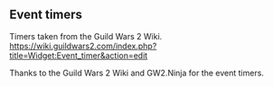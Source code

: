 ## Event timers
Timers taken from the Guild Wars 2 Wiki.  
https://wiki.guildwars2.com/index.php?title=Widget:Event_timer&action=edit

Thanks to the Guild Wars 2 Wiki and GW2.Ninja for the event timers.